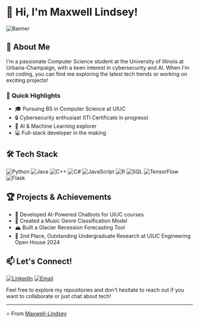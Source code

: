 # 👋 Hi, I'm Maxwell Lindsey!

![Banner](https://img.shields.io/badge/Aspiring%20Software%20Engineer-UIUC%20'25-orange)

## 🚀 About Me

I'm a passionate Computer Science student at the University of Illinois at Urbana-Champaign, with a keen interest in cybersecurity and AI. When I'm not coding, you can find me exploring the latest tech trends or working on exciting projects!

### 🌟 Quick Highlights

- 🎓 Pursuing BS in Computer Science at UIUC
- 🔒 Cybersecurity enthusiast (ITI Certificate in progress)
- 🧠 AI & Machine Learning explorer
- 💻 Full-stack developer in the making

## 🛠️ Tech Stack

![Python](https://img.shields.io/badge/-Python-3776AB?style=flat-square&logo=Python&logoColor=white)
![Java](https://img.shields.io/badge/-Java-007396?style=flat-square&logo=Java&logoColor=white)
![C++](https://img.shields.io/badge/-C++-00599C?style=flat-square&logo=c%2B%2B&logoColor=white)
![C#](https://img.shields.io/badge/-C%23-239120?style=flat-square&logo=c-sharp&logoColor=white)
![JavaScript](https://img.shields.io/badge/-JavaScript-F7DF1E?style=flat-square&logo=javascript&logoColor=black)
![R](https://img.shields.io/badge/-R-276DC3?style=flat-square&logo=r&logoColor=white)
![SQL](https://img.shields.io/badge/-SQL-4479A1?style=flat-square&logo=MySQL&logoColor=white)
![TensorFlow](https://img.shields.io/badge/-TensorFlow-FF6F00?style=flat-square&logo=TensorFlow&logoColor=white)
![Flask](https://img.shields.io/badge/-Flask-000000?style=flat-square&logo=Flask&logoColor=white)

## 🏆 Projects & Achievements

- 🤖 Developed AI-Powered Chatbots for UIUC courses
- 🎵 Created a Music Genre Classification Model
- 🏔️ Built a Glacier Recession Forecasting Tool
- 🏅 2nd Place, Outstanding Undergraduate Research at UIUC Engineering Open House 2024

## 📫 Let's Connect!

[![LinkedIn](https://img.shields.io/badge/-LinkedIn-0077B5?style=flat-square&logo=LinkedIn&logoColor=white)](https://www.linkedin.com/in/maxwell-lindsey/)
[![Email](https://img.shields.io/badge/-Email-D14836?style=flat-square&logo=Gmail&logoColor=white)](mailto:maxwell.a.lindsey@gmail.com)

Feel free to explore my repositories and don't hesitate to reach out if you want to collaborate or just chat about tech!

---

⭐️ From [Maxwell-Lindsey](https://github.com/Maxwell-Lindsey)
